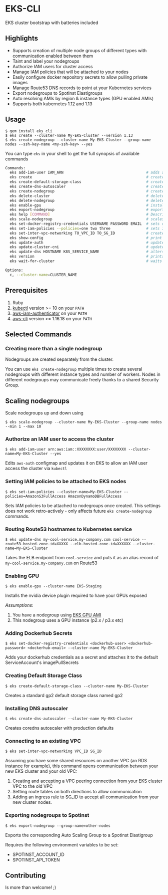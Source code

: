 # EKS-CLI

EKS cluster bootstrap with batteries included

## Highlights

* Supports creation of multiple node groups of different types with communication enabled between them
* Taint and label your nodegroups
* Authorize IAM users for cluster access 
* Manage IAM policies that will be attached to your nodes
* Easily configure docker repository secrets to allow pulling private images
* Manage Route53 DNS records to point at your Kubernetes services
* Export nodegroups to SpotInst Elastigroups
* Auto resolving AMIs by region & instance types (GPU enabled AMIs)
* Supports both kubernetes 1.12 and 1.13

## Usage

```
$ gem install eks_cli
$ eks create --cluster-name My-EKS-Cluster --version 1.13
$ eks create-nodegroup --cluster-name My-EKS-Cluster --group-name nodes --ssh-key-name <my-ssh-key> --yes
```

You can type `eks` in your shell to get the full synopsis of available commands

```bash
Commands:
  eks add-iam-user IAM_ARN                                     # adds an IAM user as an authorized member on the EKS cluster
  eks create                                                   # creates a new EKS cluster
  eks create-default-storage-class                             # creates default storage class on a new k8s cluster
  eks create-dns-autoscaler                                    # creates kube dns autoscaler
  eks create-nodegroup                                         # creates all nodegroups on environment
  eks delete-cluster                                           # deletes a cluster, including nodegroups
  eks delete-nodegroup                                         # deletes cloudformation stack for nodegroup
  eks enable-gpu                                               # installs nvidia plugin as a daemonset on the cluster
  eks export-nodegroup                                         # exports nodegroup auto scaling group to spotinst
  eks help [COMMAND]                                           # Describe available commands or one specific command
  eks scale-nodegroup                                          # scales a nodegroup
  eks set-docker-registry-credentials USERNAME PASSWORD EMAIL  # sets docker registry credentials
  eks set-iam-policies --policies=one two three                # sets IAM policies to be attached to created nodegroups
  eks set-inter-vpc-networking TO_VPC_ID TO_SG_ID              # creates a vpc peering connection, sets route tables and allows network access on SG
  eks show-config                                              # print cluster configuration
  eks update-auth                                              # update aws auth configmap to allow all nodegroups to connect to control plane
  eks update-cluster-cni                                       # updates cni with warm ip target
  eks update-dns HOSTNAME K8S_SERVICE_NAME                     # alters route53 CNAME records to point to k8s service ELBs
  eks version                                                  # prints eks_cli version
  eks wait-for-cluster                                         # waits until cluster responds to HTTP requests

Options:
  c, --cluster-name=CLUSTER_NAME  
```
## Prerequisites

1. Ruby
2. [kubectl](https://kubernetes.io/docs/tasks/tools/install-kubectl/) version >= 10 on your `PATH`
3. [aws-iam-authenticator](https://github.com/kubernetes-sigs/aws-iam-authenticator) on your `PATH`
4. [aws-cli](https://docs.aws.amazon.com/cli/latest/userguide/installing.html) version >= 1.16.18 on your `PATH`

## Selected Commands

### Creating more than a single nodegroup

Nodegroups are created separately from the cluster. 

You can use `eks create-nodegroup` multiple times to create several nodegroups with different instance types and number of workers.
Nodes in different nodegroups may communicate freely thanks to a shared Security Group.

## Scaling nodegroups

Scale nodegroups up and down using

`$ eks scale-nodegroup --cluster-name My-EKS-Cluster --group-name nodes --min 1 --max 10`

### Authorize an IAM user to access the cluster

`$ eks add-iam-user arn:aws:iam::XXXXXXXX:user/XXXXXXXX --cluster-name=My-EKS-Cluster --yes`

Edits `aws-auth` configmap and updates it on EKS to allow an IAM user access the cluster via `kubectl`

### Setting IAM policies to be attached to EKS nodes

`$ eks set-iam-policies --cluster-name=My-EKS-Cluster --policies=AmazonS3FullAccess AmazonDynamoDBFullAccess`

Sets IAM policies to be attached to nodegroups once created.
This settings does not work retro-actively - only affects future `eks create-nodegroup` commands.

### Routing Route53 hostnames to Kubernetes service

`$ eks update-dns my-cool-service.my-company.com cool-service --route53-hosted-zone-id=XXXXX --elb-hosted-zone-id=XXXXXX --cluster-name=My-EKS-Cluster`

Takes the ELB endpoint from `cool-service` and puts it as an alias record of `my-cool-service.my-company.com` on Route53

### Enabling GPU

`$ eks enable-gpu --cluster-name EKS-Staging`

Installs the nvidia device plugin required to have your GPUs exposed

*Assumptions*: 

1. You have a nodegroup using [EKS GPU AMI](https://docs.aws.amazon.com/eks/latest/userguide/eks-optimized-ami.html)
2. This nodegroup uses a GPU instance (p2.x / p3.x etc)

### Adding Dockerhub Secrets

`$ eks set-docker-registry-credentials <dockerhub-user> <dockerhub-password> <dockerhub-email> --cluster-name My-EKS-Cluster`

Adds your dockerhub credentials as a secret and attaches it to the default ServiceAccount's imagePullSecrets

### Creating Default Storage Class

`$ eks create-default-storage-class --cluster-name My-EKS-Cluster`

Creates a standard gp2 default storage class named gp2

### Installing DNS autoscaler

`$ eks create-dns-autoscaler --cluster-name My-EKS-Cluster`

Creates coredns autoscaler with production defaults

### Connecting to an existing VPC

`$ eks set-inter-vpc-networking VPC_ID SG_ID`

Assuming you have some shared resources on another VPC (an RDS instance for example), this command opens communication between your new EKS cluster and your old VPC:

1. Creating and accepting a VPC peering connection from your EKS cluster VPC to the old VPC
2. Setting route tables on both directions to allow communication
3. Adding an ingress rule to SG_ID to accept all communication from your new cluster nodes.

### Exporting nodegroups to Spotinst

`$ eks export-nodegroup --group-name=other-nodes`

Exports the corresponding Auto Scaling Group to a Spotinst Elastigroup

Requires the following environment variables to be set:
* SPOTINST_ACCOUNT_ID
* SPOTINST_API_TOKEN

## Contributing

Is more than welcome! ;)
